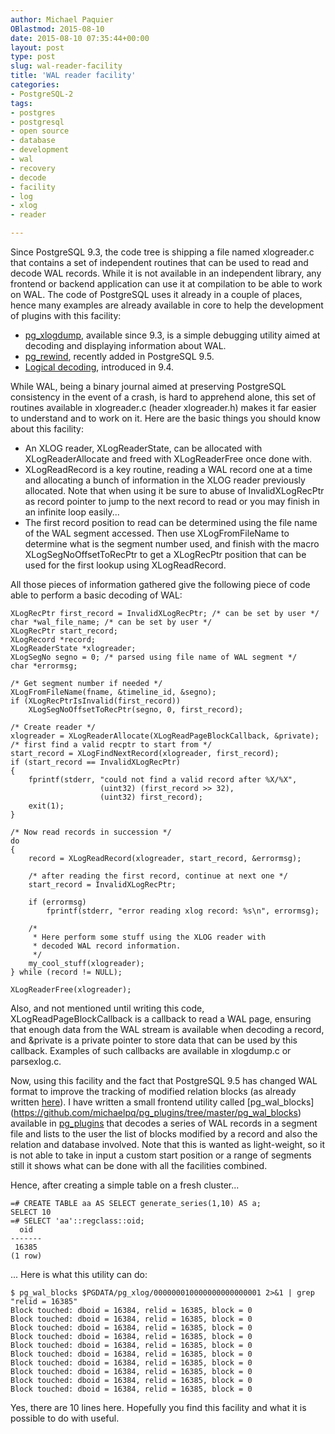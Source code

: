 ```yaml
---
author: Michael Paquier
OBlastmod: 2015-08-10
date: 2015-08-10 07:35:44+00:00
layout: post
type: post
slug: wal-reader-facility
title: 'WAL reader facility'
categories:
- PostgreSQL-2
tags:
- postgres
- postgresql
- open source
- database
- development
- wal
- recovery
- decode
- facility
- log
- xlog
- reader

---
```


Since PostgreSQL 9.3, the code tree is shipping a file named xlogreader.c
that contains a set of independent routines that can be used to read and
decode WAL records. While it is not available in an independent library,
any frontend or backend application can use it at compilation to be able
to work on WAL. The code of PostgreSQL uses it already in a couple of
places, hence many examples are already available in core to help the
development of plugins with this facility:

  * [pg\_xlogdump](http://www.postgresql.org/docs/devel/static/pgxlogdump.html),
  available since 9.3, is a simple debugging utility aimed at decoding and
  displaying information about WAL.
  * [pg\_rewind](http://www.postgresql.org/docs/devel/static/app-pgrewind.html),
  recently added in PostgreSQL 9.5.
  * [Logical decoding](http://www.postgresql.org/docs/devel/static/logicaldecoding.html),
  introduced in 9.4.

While WAL, being a binary journal aimed at preserving PostgreSQL consistency
in the event of a crash, is hard to apprehend alone, this set of routines
available in xlogreader.c (header xlogreader.h) makes it far easier to understand
and to work on it. Here are the basic things you should know about this facility:

  * An XLOG reader, XLogReaderState, can be allocated with XLogReaderAllocate
  and freed with XLogReaderFree once done with.
  * XLogReadRecord is a key routine, reading a WAL record one at a time and
  allocating a bunch of information in the XLOG reader previously allocated.
  Note that when using it be sure to abuse of InvalidXLogRecPtr as record
  pointer to jump to the next record to read or you may finish in an infinite
  loop easily...
  * The first record position to read can be determined using the file name of
  the WAL segment accessed. Then use XLogFromFileName to determine what is the
  segment number used, and finish with the macro XLogSegNoOffsetToRecPtr to
  get a XLogRecPtr position that can be used for the first lookup using
  XLogReadRecord.

All those pieces of information gathered give the following piece of code
able to perform a basic decoding of WAL:

    XLogRecPtr first_record = InvalidXLogRecPtr; /* can be set by user */
    char *wal_file_name; /* can be set by user */
    XLogRecPtr start_record;
    XLogRecord *record;
    XLogReaderState *xlogreader;
    XLogSegNo segno = 0; /* parsed using file name of WAL segment */
    char *errormsg;

    /* Get segment number if needed */
    XLogFromFileName(fname, &timeline_id, &segno);
    if (XLogRecPtrIsInvalid(first_record))
        XLogSegNoOffsetToRecPtr(segno, 0, first_record);

    /* Create reader */
    xlogreader = XLogReaderAllocate(XLogReadPageBlockCallback, &private);
    /* first find a valid recptr to start from */
    start_record = XLogFindNextRecord(xlogreader, first_record);
    if (start_record == InvalidXLogRecPtr)
    {
        fprintf(stderr, "could not find a valid record after %X/%X",
                        (uint32) (first_record >> 32),
                        (uint32) first_record);
        exit(1);
    }

    /* Now read records in succession */
    do
    {
        record = XLogReadRecord(xlogreader, start_record, &errormsg);

        /* after reading the first record, continue at next one */
        start_record = InvalidXLogRecPtr;

        if (errormsg)
            fprintf(stderr, "error reading xlog record: %s\n", errormsg);

        /*
         * Here perform some stuff using the XLOG reader with
         * decoded WAL record information.
         */
        my_cool_stuff(xlogreader);
    } while (record != NULL);

    XLogReaderFree(xlogreader);

Also, and not mentioned until writing this code, XLogReadPageBlockCallback is
a callback to read a WAL page, ensuring that enough data from the WAL stream
is available when decoding a record, and &private is a private pointer to
store data that can be used by this callback. Examples of such callbacks
are available in xlogdump.c or parsexlog.c.

Now, using this facility and the fact that PostgreSQL 9.5 has changed
WAL format to improve the tracking of modified relation blocks (as
already written [here](/postgresql-2/postgres-9-5-feature-highlight-new-wal-format/)).
I have written a small frontend utility called [pg_wal_blocks]
(https://github.com/michaelpq/pg_plugins/tree/master/pg_wal_blocks) available
in [pg_plugins](https://github.com/michaelpq/pg_plugins) that decodes a series
of WAL records in a segment file and lists to the user the list of blocks
modified by a record and also the relation and database involved. Note that
this is wanted as light-weight, so it is not able to take in input a custom
start position or a range of segments still it shows what can be done with
all the facilities combined.

Hence, after creating a simple table on a fresh cluster...

    =# CREATE TABLE aa AS SELECT generate_series(1,10) AS a;
    SELECT 10
    =# SELECT 'aa'::regclass::oid;
      oid
    -------
     16385
    (1 row)

... Here is what this utility can do:

    $ pg_wal_blocks $PGDATA/pg_xlog/000000010000000000000001 2>&1 | grep "relid = 16385"
    Block touched: dboid = 16384, relid = 16385, block = 0
    Block touched: dboid = 16384, relid = 16385, block = 0
    Block touched: dboid = 16384, relid = 16385, block = 0
    Block touched: dboid = 16384, relid = 16385, block = 0
    Block touched: dboid = 16384, relid = 16385, block = 0
    Block touched: dboid = 16384, relid = 16385, block = 0
    Block touched: dboid = 16384, relid = 16385, block = 0
    Block touched: dboid = 16384, relid = 16385, block = 0
    Block touched: dboid = 16384, relid = 16385, block = 0
    Block touched: dboid = 16384, relid = 16385, block = 0

Yes, there are 10 lines here. Hopefully you find this facility and what it
is possible to do with useful.

